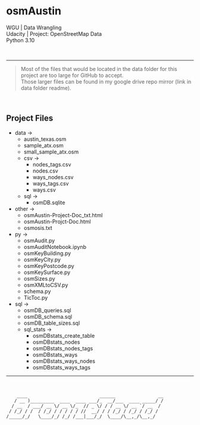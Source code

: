 # osmAustin
WGU | Data Wrangling  
Udacity | Project: OpenStreetMap Data  
Python 3.10

<br>

***

> Most of the files that would be located in the data folder for this project are too large for GitHub to accept.  
> Those larger files can be found in my google drive repo mirror (link in data folder readme).

<br>

## Project Files
- data &#x2192;
  - austin_texas.osm
  - sample_atx.osm
  - small_sample_atx.osm
  - csv &#x2192;
    - nodes_tags.csv
    - nodes.csv
    - ways_nodes.csv
    - ways_tags.csv
    - ways.csv
  - sql &#x2192;
    - osmDB.sqlite
- other &#x2192;
  - osmAustin-Project-Doc_txt.html
  - osmAustin-Projct-Doc.html
  - osmosis.txt
- py &#x2192;
  - osmAudit.py
  - osmAuditNotebook.ipynb
  - osmKeyBuilding.py
  - osmKeyCity.py
  - osmKeyPostcode.py
  - osmKeySurface.py
  - osmSizes.py
  - osmXMLtoCSV.py
  - schema.py
  - TicToc.py
- sql &#x2192;
  - osmDB_queries.sql
  - osmDB_schema.sql
  - osmDB_table_sizes.sql
  - sql_stats &#x2192;
    - osmDBstats_create_table
    - osmDBstats_nodes
    - osmDBstats_nodes_tags
    - osmDBstats_ways
    - osmDBstats_ways_nodes
    - osmDBstats_ways_tags

***

<br>

~~~
    ____                           ______                __
   / __ )_________  ____  ____ ___/_  __/___  ____ _____/ /
  / __  / ___/ __ \/ __ \/_  // _ \/ / / __ \/ __ `/ __  / 
 / /_/ / /  / /_/ / / / / / //  __/ / / /_/ / /_/ / /_/ /  
/_____/_/   \____/_/ /_/ /___|___/_/  \____/\__,_/\__,_/
~~~
